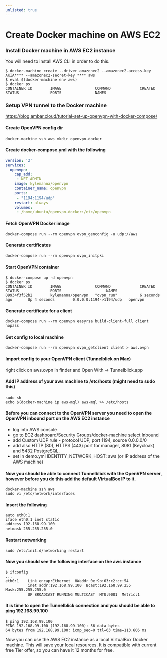 ```yaml
---
unlisted: true
---
```


# Create Docker machine on AWS EC2

### Install Docker machine in AWS EC2 instance
You will need to install AWS CLI in order to do this.

```shell
$ docker-machine create --driver amazonec2 --amazonec2-access-key AKIA**** --amazonec2-secret-key **** aws
$ eval $(docker-machine env aws)
$ docker ps
CONTAINER ID        IMAGE               COMMAND             CREATED             STATUS              PORTS               NAMES
```

### Setup VPN tunnel to the Docker machine
https://blog.ambar.cloud/tutorial-set-up-openvpn-with-docker-compose/

#### Create OpenVPN config dir
```shell
docker-machine ssh aws mkdir openvpn-docker
```

#### Create docker-compose.yml with the following

```yaml
version: '2'
services:
  openvpn:
    cap_add:
     - NET_ADMIN
    image: kylemanna/openvpn
    container_name: openvpn
    ports:
     - "1194:1194/udp"
    restart: always
    volumes:
     - /home/ubuntu/openvpn-docker:/etc/openvpn
```

#### Fetch OpenVPN Docker image

```shell
docker-compose run --rm openvpn ovpn_genconfig -u udp://aws
```

#### Generate certificates

```shell
docker-compose run --rm openvpn ovpn_initpki
```

#### Start OpenVPN container

```shell
$ docker-compose up -d openvpn
$ docker ps
CONTAINER ID        IMAGE               COMMAND             CREATED             STATUS              PORTS                    NAMES
09934f3f52b2        kylemanna/openvpn   "ovpn_run"          6 seconds ago       Up 4 seconds        0.0.0.0:1194->1194/udp   openvpn
```

#### Generate certificate for a client

```shell
docker-compose run --rm openvpn easyrsa build-client-full client nopass
```

#### Get config to local machine

```shell
docker-compose run --rm openvpn ovpn_getclient client > aws.ovpn
```

#### Import config to your OpenVPN client (Tunnelblick on Mac)
right click on aws.ovpn in finder and Open With -> Tunnelblick.app

#### Add IP address of your aws machine to /etc/hosts (might need to sudo this)

```shell
sudo sh
echo $(docker-machine ip aws-mql) aws-mql >> /etc/hosts
```

#### Before you can connect to the OpenVPN server you need to open the OpenVPN inbound port on the AWS EC2 instance
- log into AWS console
- go to EC2 dashboard/Security Groups/docker-machine select Inbound
- add Custom UDP rule - protocol UDP, port 1194, source 0.0.0.0/0
- add also HTTP (80), HTTPS (443) port for manager, 8081 (Keycloak) and 5432 PostgreSQL.
- set in demo.yml IDENTITY_NETWORK_HOST: aws (or IP address of the AWS machine)

#### Now you should be able to connect Tunnelblick with the OpenVPN server, however before you do this add the default VirtualBox IP to it.
```shell
docker-machine ssh aws
sudo vi /etc/network/interfaces
```
#### Insert the following
```
auto eth0:1
iface eth0:1 inet static
address 192.168.99.100
netmask 255.255.255.0
```

#### Restart networking

```shell
sudo /etc/init.d/networking restart
```

#### Now you should see the following interface on the aws instance

```shell
$ ifconfig
...
eth0:1    Link encap:Ethernet  HWaddr 0e:9b:63:c2:cc:54
          inet addr:192.168.99.100  Bcast:192.168.99.255  Mask:255.255.255.0
          UP BROADCAST RUNNING MULTICAST  MTU:9001  Metric:1
```

#### It is time to open the Tunnelblick connection and you should be able to ping 192.168.99.100

```shell
$ ping 192.168.99.100
PING 192.168.99.100 (192.168.99.100): 56 data bytes
64 bytes from 192.168.99.100: icmp_seq=0 ttl=63 time=113.606 ms
```

Now you can use the AWS EC2 instance as a local VirtualBox Docker machine. This will save your local resources.
It is compatible with current free Tier offer, so you can have it 12 months for free.
